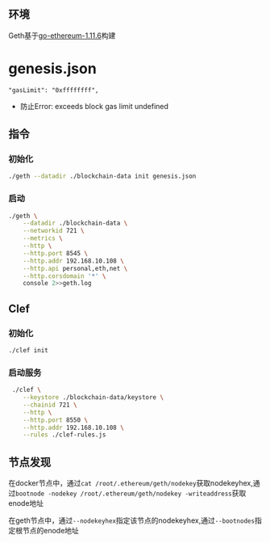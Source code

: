 ## 环境

Geth基于[go-ethereum-1.11.6](https://github.com/ethereum/go-ethereum/)构建

# genesis.json

`"gasLimit": "0xffffffff",`

- 防止Error: exceeds block gas limit undefined


## 指令

### 初始化

```bash
./geth --datadir ./blockchain-data init genesis.json
```

### 启动

```bash
./geth \
    --datadir ./blockchain-data \
    --networkid 721 \
    --metrics \
    --http \
    --http.port 8545 \
    --http.addr 192.168.10.108 \
    --http.api personal,eth,net \
    --http.corsdomain '*' \
    console 2>>geth.log
```

## Clef

### 初始化

```bash
./clef init
```

### 启动服务

```bash
 ./clef \
    --keystore ./blockchain-data/keystore \
    --chainid 721 \
    --http \
    --http.port 8550 \
    --http.addr 192.168.10.108 \
    --rules ./clef-rules.js
```

## 节点发现
在docker节点中，通过`cat /root/.ethereum/geth/nodekey`获取nodekeyhex,通过`bootnode -nodekey /root/.ethereum/geth/nodekey -writeaddress`获取enode地址

在geth节点中，通过`--nodekeyhex`指定该节点的nodekeyhex,通过`--bootnodes`指定根节点的enode地址